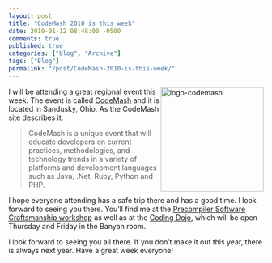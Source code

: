 ```yaml
---
layout: post
title: "CodeMash 2010 is this week"
date: 2010-01-12 08:48:00 -0500
comments: true
published: true
categories: ["blog", "Archive"]
tags: ["Blog"]
permalink: "/post/CodeMash-2010-is-this-week/"
---
```

<!-- more -->



<p><a href="/files/media/image/WindowsLiveWriter/CodeMash2010isthisweek_7BF5/logo-codemash_2.gif"><img style="border-bottom: 0px; border-left: 0px; display: inline; margin-left: 0px; border-top: 0px; margin-right: 0px; border-right: 0px" title="logo-codemash" src="http://brendan.enrick.com/files/media/image/WindowsLiveWriter/CodeMash2010isthisweek_7BF5/logo-codemash_thumb.gif" border="0" alt="logo-codemash" width="203" height="206" align="right" /></a> I will be attending a great regional event this week. The event is called <a href="http://codemash.org/">CodeMash</a> and it is located in Sandusky, Ohio. As the CodeMash site describes it.</p>
<blockquote>
<p>CodeMash is a unique event that will educate developers on current practices, methodologies, and technology trends in a variety of platforms and development languages such as Java, .Net, Ruby, Python and PHP.</p>
</blockquote>
<p>I hope everyone attending has a safe trip there and has a good time. I look forward to seeing you there. You&rsquo;ll find me at the <a href="http://codemash.org/Precompiler#Craftsmanship" target="_blank">Precompiler Software Craftsmanship workshop</a> as well as at the <a href="http://codemash.org/Sessions#Coding+Dojo" target="_blank">Coding Dojo</a>, which will be open Thursday and Friday in the Banyan room.</p>
<p>I look forward to seeing you all there. If you don&rsquo;t make it out this year, there is always next year. Have a great week everyone!</p>
